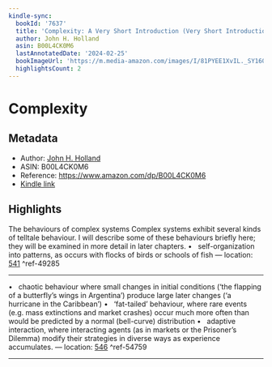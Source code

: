 ```yaml
---
kindle-sync:
  bookId: '7637'
  title: 'Complexity: A Very Short Introduction (Very Short Introductions)'
  author: John H. Holland
  asin: B00L4CK0M6
  lastAnnotatedDate: '2024-02-25'
  bookImageUrl: 'https://m.media-amazon.com/images/I/81PYEE1XvIL._SY160.jpg'
  highlightsCount: 2
---
```

# Complexity
## Metadata
* Author: [John H. Holland](https://www.amazon.comundefined)
* ASIN: B00L4CK0M6
* Reference: https://www.amazon.com/dp/B00L4CK0M6
* [Kindle link](kindle://book?action=open&asin=B00L4CK0M6)

## Highlights
The behaviours of complex systems Complex systems exhibit several kinds of telltale behaviour. I will describe some of these behaviours briefly here; they will be examined in more detail in later chapters. •   self-organization into patterns, as occurs with flocks of birds or schools of fish — location: [541](kindle://book?action=open&asin=B00L4CK0M6&location=541) ^ref-49285

---
•   chaotic behaviour where small changes in initial conditions (‘the flapping of a butterfly’s wings in Argentina’) produce large later changes (‘a hurricane in the Caribbean’) •   ‘fat-tailed’ behaviour, where rare events (e.g. mass extinctions and market crashes) occur much more often than would be predicted by a normal (bell-curve) distribution •   adaptive interaction, where interacting agents (as in markets or the Prisoner’s Dilemma) modify their strategies in diverse ways as experience accumulates. — location: [546](kindle://book?action=open&asin=B00L4CK0M6&location=546) ^ref-54759

---
